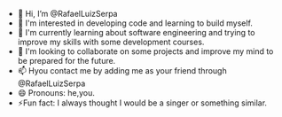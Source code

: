 - 👋 Hi, I’m @RafaelLuizSerpa
- 👀 I'm interested in developing code and learning to build myself.
- 🌱 I'm currently learning about software engineering and trying to improve my skills with some development courses.
- 💞️ I'm looking to collaborate on some projects and improve my mind to be prepared for the future.
- 📫 Hyou contact me by adding me as your friend through @RafaelLuizSerpa
- 😄 Pronouns: he,you.
- ⚡Fun fact: I always thought I would be a singer or something similar.
<!---
RafaelLuizSerpa/RafaelLuizSerpa is a ✨ special ✨ repository because its `README.md` (this file) appears on your GitHub profile.
You can click the Preview link to take a look at your changes.
--->
